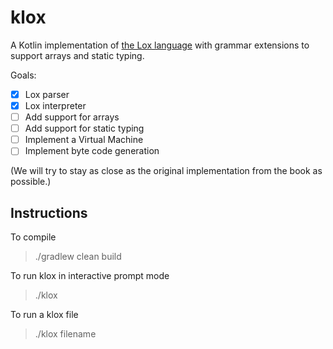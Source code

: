 # klox
A Kotlin implementation of [the Lox language](https://github.com/munificent/craftinginterpreters/) with grammar extensions to support arrays and static typing. 

Goals:
- [x] Lox parser
- [x] Lox interpreter
- [ ] Add support for arrays
- [ ] Add support for static typing
- [ ] Implement a Virtual Machine
- [ ] Implement byte code generation

(We will try to stay as close as the original implementation from the book as possible.)

## Instructions
To compile
> ./gradlew clean build

To run klox in interactive prompt mode
> ./klox

To run a klox file
> ./klox filename

